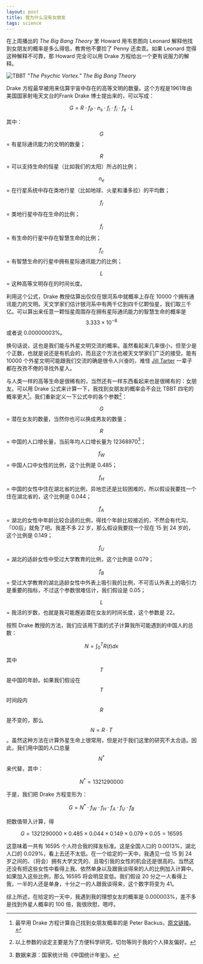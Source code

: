 ```yaml
---
layout: post
title: 我为什么没有女朋友
tags: science
---
```


在上周播出的 _The Big Bang Theory_ 里 Howard 用韦恩图向 Leonard 解释他找到女朋友的概率是多么得低，教育他不要捡了 Penny 还卖乖。如果 Leonard 觉得这种解释不可靠，那 Howard 完全可以用 Drake 方程给出一个更有说服力的解释。

![TBBT](http://ww4.sinaimg.cn/large/abb3ee10gw1eywdk3crqyj20zk0k0ah1.jpg)
_"The Psychic Vortex." The Big Bang Theory_

Drake 方程最早被用来估算宇宙中存在的高等文明的数量。这个方程是1961年由美国国家射电天文台的Frank Drake 博士提出来的，可以写成：

$$
G=R\cdot f_P\cdot n_s\cdot f_l\cdot f_i\cdot f_e\cdot L
$$

其中：

$$G$$ = 有星际通讯能力的文明的数量；

$$R$$ = 可以支持生命的恒星（比如我们的太阳）所占的比例；

$$n_e$$ = 在行星系统中存在类地行星（比如地球、火星和潘多拉）的平均数；

$$f_l$$ = 类地行星中存在生命的比例；

$$f_i$$ = 有生命的行星中存在智慧生命的比例；

$$f_c$$ = 有智慧生命的行星中拥有星际通讯能力的比例；

$$L$$ = 这种高等文明存在的时间长度。

利用这个公式，Drake 教授估算出仅仅在银河系中就概率上存在 10000 个拥有通讯能力的文明。天文学家们估计银河系中有两千亿到四千亿颗恒星，我们取三千亿。可以算出来任意一颗恒星周围存在拥有星际通讯能力的智慧生命的概率是 $$3.333\times10^{-8}$$ 或者说 0.00000003%。

换句话说，这也是我们能与外星文明交流的概率。虽然看起来几率很小，但至少是个正数，也就是说还是有机会的，而且这个方法也被天文学家们广泛的接受。能有 10000 个外星文明可能跟我们交流的确是很令人兴奋的，难怪 [Jill Tarter](/2009/jill-tarter/) 一辈子都在孜孜不倦的寻找外星人。

与人类一样的高等生命是很稀有的，当然还有一样东西看起来也是很稀有的：女朋友。可以用 Drake 公式来计算一下，我找到女朋友的概率会不会比 TBBT 四宅的概率更大[^1]。我们重新定义一下公式中的各个参数[^2]：

$$G$$ = 潜在女友的数量，当然你也可以换成男友的数量；

$$R$$ = 中国的人口增长量，当前年均人口增长量为 12368970[^3]；

$$f_W$$ = 中国人口中女性的比例，这个比例是 0.485；

$$f_H$$ = 中国的女性中住在湖北省的比例，异地恋还是比较困难的，所以假设我要找一个住在湖北省的，这个比例是 0.044；

$$f_A$$ = 湖北的女性中年龄比较合适的比例，得找个年龄比较接近的，不然会有代沟，「00后」就免了吧。我差不多 22 岁，那么假设我要找一个现在 15 到 24 岁的，这个比例是 0.149；

$$f_U$$ = 湖北的适龄女性中受过大学教育的比例，这个比例是 0.079；

$$f_B$$ = 受过大学教育的湖北适龄女性中外表上吸引我的比例，不可否认外表上的吸引力是重要的指标，不过这个参数很难估计，我们假设是 0.05；

$$L$$ = 我活的岁数，也就是我可能邂逅潜在女友的时间长度，这个参数是 22。

按照 Drake 教授的方法，我们应该用下面的式子计算我所可能遇到的中国人的总数：

$$
N=\int_0^T R(t) dx
$$

其中 $$T$$ 是中国的年龄。如果我们假设在 $$T$$ 时间段内 $$R$$ 是不变的，那么 $$N=R·T$$。虽然这种方法在计算外星生命上很常用，但是对于我们这里的研究不太合适。因此，我们用中国的人口总量 $$N^{\ast}$$ 来代替，其中：

$$
N^{\ast} = 1321290000
$$

于是，我们把 Drake 方程变形为：

$$
G=N^{\ast}\cdot f_W\cdot f_H\cdot f_A\cdot f_U\cdot f_B
$$

把数值带入计算，得

$$
G = 1321290000\times 0.485\times 0.044\times 0.149\times 0.079\times 0.05 = 16595
$$

这意味着一共有 16595 个人符合我的择友标准。这是全国人口的 0.0013%，湖北人口的 0.029%，看上去还不太低。在一个给定的一天中，我遇见一位 15 到 24 岁之间的、（将会）拥有大学文凭的、且吸引我的女性的机会还是很高的。当然这还没有把这些女性中看得上我、依然单身以及跟我谈得来的人的比例加入计算中。如果加入这些比例，那么 16595 将会明显变低。我们假设 20 分之一人看得上我，一半的人还是单身，十分之一的人跟我谈得来，这个数字将变为 41。

综上所述，在给定的一天中，我遇到我的理想女友的概率是 0.000003%，差不多是找到外星人概率的 100 倍，我很欣慰，嗯哼。

[^1]: 最早用 Drake 方程计算自己找到女朋友概率的是 Peter Backus，[原文链接](http://www2.warwick.ac.uk/fac/soc/economics/staff/phd_students/backus/why_i_dont_have_a_girlfriend.pdf)。

[^2]: 以上参数的设定主要是为了方便科学研究，切勿等同于我的个人择友偏好。

[^3]: 数据来源：国家统计局《中国统计年鉴》。